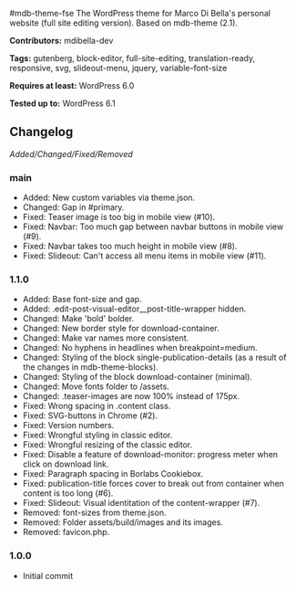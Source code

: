 #mdb-theme-fse
The WordPress theme for Marco Di Bella's personal website (full site editing version). Based on mdb-theme (2.1).

__Contributors:__ mdibella-dev

__Tags:__ gutenberg, block-editor, full-site-editing, translation-ready, responsive, svg, slideout-menu, jquery, variable-font-size

__Requires at least:__ WordPress 6.0

__Tested up to:__ WordPress 6.1

## Changelog
*Added/Changed/Fixed/Removed*


### main
* Added: New custom variables via theme.json.
* Changed: Gap in #primary.
* Fixed: Teaser image is too big in mobile view (#10).
* Fixed: Navbar: Too much gap between navbar buttons in mobile view (#9).
* Fixed: Navbar takes too much height in mobile view (#8).
* Fixed: Slideout: Can't access all menu items in mobile view (#11).


### 1.1.0
* Added: Base font-size and gap.
* Added: .edit-post-visual-editor__post-title-wrapper hidden.
* Changed: Make 'bold' bolder.
* Changed: New border style for download-container.
* Changed: Make var names more consistent.
* Changed: No hyphens in headlines when breakpoint=medium.
* Changed: Styling of the block single-publication-details (as a result of the changes in mdb-theme-blocks).
* Changed: Styling of the block download-container (minimal).
* Changed: Move fonts folder to /assets.
* Changed: .teaser-images are now 100% instead of 175px.
* Fixed: Wrong spacing in .content class.
* Fixed: SVG-buttons in Chrome (#2).
* Fixed: Version numbers.
* Fixed: Wrongful styling in classic editor.
* Fixed: Wrongful resizing of the classic editor.
* Fixed: Disable a feature of download-monitor: progress meter when click on download link.
* Fixed: Paragraph spacing in Borlabs Cookiebox.
* Fixed: publication-title forces cover to break out from container when content is too long (#6).
* Fixed: Slideout: Visual identitation of the content-wrapper (#7).
* Removed: font-sizes from theme.json.
* Removed: Folder assets/build/images and its images.
* Removed: favicon.php.


### 1.0.0
* Initial commit
